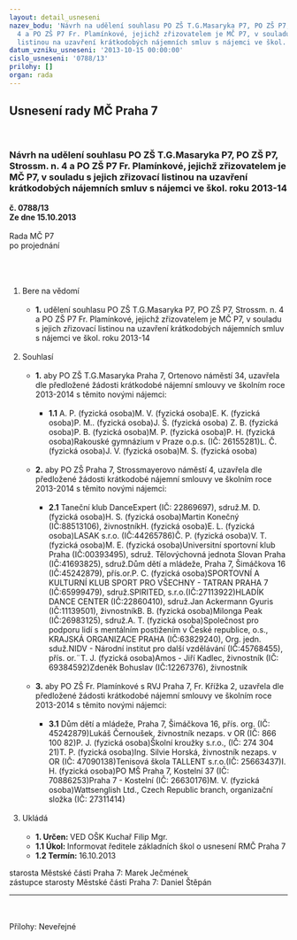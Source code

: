 ```yaml
---
layout: detail_usneseni
nazev_bodu: 'Návrh na udělení souhlasu PO ZŠ T.G.Masaryka P7, PO ZŠ P7, Strossm. n.
  4 a PO ZŠ P7 Fr. Plamínkové, jejichž zřizovatelem je MČ P7, v souladu s jejich zřizovací
  listinou na uzavření krátkodobých nájemních smluv s nájemci ve škol. roku 2013-14 '
datum_vzniku_usneseni: '2013-10-15 00:00:00'
cislo_usneseni: '0788/13'
prilohy: []
organ: rada
---
```

<div id="ucUsn_pList" class="usn">
	<span><h2>Usnesení rady MČ Praha 7 </h2>
<br></span><div class="standBody">
<span><h3>Návrh na udělení souhlasu PO ZŠ T.G.Masaryka P7, PO ZŠ P7, Strossm. n. 4 a PO ZŠ P7 Fr. Plamínkové, jejichž zřizovatelem je MČ P7, v souladu s jejich zřizovací listinou na uzavření krátkodobých nájemních smluv s nájemci ve škol. roku 2013-14 </h3></span><div class="center">
		<strong>č. 0788/13</strong><br>
	</div>
<div class="center">
		<strong>Ze dne 15.10.2013</strong><br><br>
	</div>Rada MČ P7<br>po projednání<br><br><br><ol>
<br><li>Bere na vědomí<br><ul>
<br><li>
<strong>1.</strong> udělení souhlasu PO ZŠ T.G.Masaryka P7, PO ZŠ P7, Strossm. n. 4 a PO ZŠ P7 Fr. Plamínkové, jejichž zřizovatelem je MČ P7, v souladu s jejich zřizovací listinou na uzavření krátkodobých nájemních smluv s nájemci ve škol. roku 2013-14 </li>
</ul>
<br>
</li>
<li>Souhlasí<br><ul>
<br><li>
<strong>1.</strong> aby PO ZŠ T.G.Masaryka Praha 7, Ortenovo náměstí 34, uzavřela dle předložené žádosti krátkodobé nájemní smlouvy ve školním roce 2013-2014 s těmito novými nájemci: <br><ul>
<br><li>
<strong>1.1</strong> A. P. (fyzická osoba)M. V. (fyzická osoba)E. K. (fyzická osoba)P. M.. (fyzická osoba)J. Š. (fyzická osoba) Z. B. (fyzická osoba)P. B. (fyzická osoba)M. P. (fyzická osoba)P. H. (fyzická osoba)Rakouské gymnázium v Praze o.p.s. (IČ: 26155281)L. Č. (fyzická osoba)J. V. (fyzická osoba)M. S. (fyzická osoba)</li>
</ul>
<br>
</li>
<li>
<strong>2.</strong> aby PO ZŠ Praha 7, Strossmayerovo náměstí 4, uzavřela dle předložené žádosti krátkodobé nájemní smlouvy ve školním roce 2013-2014 s těmito novými nájemci: <br><ul>
<br><li>
<strong>2.1</strong> Taneční klub DanceExpert (IČ: 22869697), sdruž.M. D. (fyzická osoba)H. S. (fyzická osoba)Martin Konečný (IČ:88513106), živnostníkH. (fyzická osoba)E. L. (fyzická osoba)LASAK s.r.o. (IČ:44265786)Č. P. (fyzická osoba)V. T. (fyzická osoba)M. E. (fyzická osoba)Universitní sportovní klub Praha (IČ:00393495), sdruž. Tělovýchovná jednota Slovan Praha (IČ:41693825), sdruž.Dům dětí a mládeže, Praha 7, Šimáčkova 16 (IČ:45242879), přís.or.P. C. (fyzická osoba)SPORTOVNÍ A KULTURNÍ KLUB SPORT PRO VŠECHNY - TATRAN PRAHA 7 (IČ:65999479), sdruž.SPIRITED, s.r.o.(IČ:27113922)HLADÍK DANCE CENTER (IČ:22860410), sdruž.Jan Ackermann Gyuris (IČ:11139501), živnostníkB. B. (fyzická osoba)Milonga Peak (IČ:26983125), sdruž.A. T. (fyzická osoba)Společnost pro podporu lidí s mentálním postižením v České republice, o.s., KRAJSKÁ ORGANIZACE PRAHA (IČ:63829240), Org. jedn. sduž.NIDV - Národní institut pro další vzdělávání (IČ:45768455), přís. or.¨T. J. (fyzická osoba)Amos - Jiří Kadlec, živnostník (IČ: 69384592)Zdeněk Bohuslav (IČ:12267376), živnostník</li>
</ul>
<br>
</li>
<li>
<strong>3.</strong> aby PO ZŠ Fr. Plamínkové s RVJ Praha 7, Fr. Křížka 2, uzavřela dle předložené žádosti krátkodobé nájemní smlouvy ve školním roce 2013-2014 s těmito novými nájemci: <br><ul>
<br><li>
<strong>3.1</strong> Dům dětí a mládeže, Praha 7, Šimáčkova 16, přís. org. (IČ: 45242879)Lukáš Černoušek, živnostník nezaps. v OR (IČ: 866 100 82)P. J. (fyzická osoba)Školní kroužky s.r.o., (IČ: 274 304 21)T. P. (fyzická osoba)Ing. Silvie Horská, živnostník nezaps. v OR (IČ: 47090138)Tenisová škola TALLENT s.r.o.(IČ: 25663437)I. H. (fyzická osoba)PO MŠ Praha 7, Kostelní 37 (IČ: 70886253)Praha 7 - Kostelní (IČ: 26630176)M. V. (fyzická osoba)Wattsenglish Ltd., Czech Republic branch, organizační složka (IČ: 27311414)</li>
</ul>
</li>
</ul>
<br>
</li>
<li>Ukládá<br><ul>
<br><li>
<strong>1. Určen: </strong>VED OŠK Kuchař Filip Mgr.<br>
</li>
<li>
<strong>1.1 Úkol: </strong>Informovat ředitele základních škol o usnesení RMČ Praha 7<br>
</li>
<li>
<strong>1.2 Termín: </strong>16.10.2013</li>
</ul>
</li>
</ol>starosta Městské části Praha 7: Marek Ječmének<br>zástupce starosty Městské části Praha 7: Daniel Štěpán <br><hr>
<br><br>Přílohy: Neveřejné</div>
</div>